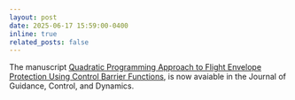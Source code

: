 ```yaml
---
layout: post
date: 2025-06-17 15:59:00-0400
inline: true
related_posts: false
---
```

The manuscript [Quadratic Programming Approach to Flight Envelope Protection Using Control Barrier Functions](https://arc.aiaa.org/doi/10.2514/1.G0092031), is now avaiable in the Journal of Guidance, Control, and Dynamics.
